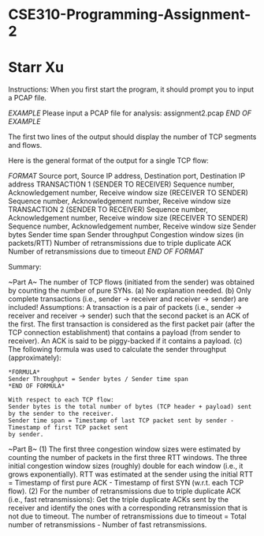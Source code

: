 # CSE310-Programming-Assignment-2
# Starr Xu

Instructions:
When you first start the program, it should prompt you to input a PCAP file.

*EXAMPLE*
Please input a PCAP file for analysis: assignment2.pcap
*END OF EXAMPLE*

The first two lines of the output should display the number of TCP segments and flows.

Here is the general format of the output for a single TCP flow:

*FORMAT*
Source port, Source IP address, Destination port, Destination IP address
TRANSACTION 1
(SENDER TO RECEIVER) Sequence number, Acknowledgement number, Receive window size
(RECEIVER TO SENDER) Sequence number, Acknowledgement number, Receive window size
TRANSACTION 2
(SENDER TO RECEIVER) Sequence number, Acknowledgement number, Receive window size
(RECEIVER TO SENDER) Sequence number, Acknowledgement number, Receive window size
Sender bytes
Sender time span
Sender throughput
Congestion window sizes (in packets/RTT)
Number of retransmissions due to triple duplicate ACK
Number of retransmissions due to timeout
*END OF FORMAT*

Summary:

~Part A~
The number of TCP flows (initiated from the sender) was obtained by counting the number of pure SYNs.
(a) No explanation needed.
(b) Only complete transactions (i.e., sender -> receiver and receiver -> sender) are included!
    Assumptions: A transaction is a pair of packets (i.e., sender -> receiver and receiver -> sender)
    such that the second packet is an ACK of the first. The first transaction is considered as the
    first packet pair (after the TCP connection establishment) that contains a payload (from sender to
    receiver). An ACK is said to be piggy-backed if it contains a payload.
(c) The following formula was used to calculate the sender throughput (approximately):
    
    *FORMULA*
    Sender Throughput = Sender bytes / Sender time span
    *END OF FORMULA*
    
    With respect to each TCP flow:
    Sender bytes is the total number of bytes (TCP header + payload) sent by the sender to the receiver.
    Sender time span = Timestamp of last TCP packet sent by sender - Timestamp of first TCP packet sent
    by sender.

~Part B~
(1) The first three congestion window sizes were estimated by counting the number of packets in the first
    three RTT windows. The three initial congestion window sizes (roughly) double for each window
    (i.e., it grows exponentially).
    RTT was estimated at the sender using the initial RTT = Timestamp of first pure ACK - Timestamp of first
    SYN (w.r.t. each TCP flow).
(2) For the number of retransmissions due to triple duplicate ACK (i.e., fast retransmissions):
    Get the triple duplicate ACKs sent by the receiver and identify the ones with a corresponding
    retransmission that is not due to timeout.
    The number of retransmissions due to timeout = Total number of retransmissions - Number of fast
    retransmissions.
    
    
    

